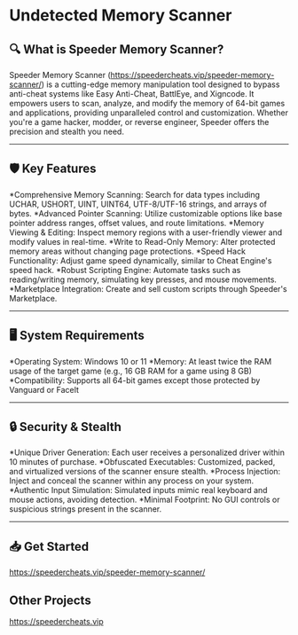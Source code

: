 # Undetected Memory Scanner

## 🔍 What is Speeder Memory Scanner?

Speeder Memory Scanner (https://speedercheats.vip/speeder-memory-scanner/) is a cutting-edge memory manipulation tool designed to bypass anti-cheat systems like Easy Anti-Cheat, BattlEye, and Xigncode. It empowers users to scan, analyze, and modify the memory of 64-bit games and applications, providing unparalleled control and customization. Whether you're a game hacker, modder, or reverse engineer, Speeder offers the precision and stealth you need.

---

## 🛡️ Key Features

*Comprehensive Memory Scanning: Search for data types including UCHAR, USHORT, UINT, UINT64, UTF-8/UTF-16 strings, and arrays of bytes.
*Advanced Pointer Scanning: Utilize customizable options like base pointer address ranges, offset values, and route limitations.
*Memory Viewing & Editing: Inspect memory regions with a user-friendly viewer and modify values in real-time.
*Write to Read-Only Memory: Alter protected memory areas without changing page protections.
*Speed Hack Functionality: Adjust game speed dynamically, similar to Cheat Engine's speed hack.
*Robust Scripting Engine: Automate tasks such as reading/writing memory, simulating key presses, and mouse movements.
*Marketplace Integration: Create and sell custom scripts through Speeder's Marketplace.

---

## 🖥️ System Requirements

*Operating System: Windows 10 or 11
*Memory: At least twice the RAM usage of the target game (e.g., 16 GB RAM for a game using 8 GB)
*Compatibility: Supports all 64-bit games except those protected by Vanguard or FaceIt

---

## 🔒 Security & Stealth

*Unique Driver Generation: Each user receives a personalized driver within 10 minutes of purchase.
*Obfuscated Executables: Customized, packed, and virtualized versions of the scanner ensure stealth.
*Process Injection: Inject and conceal the scanner within any process on your system.
*Authentic Input Simulation: Simulated inputs mimic real keyboard and mouse actions, avoiding detection.
*Minimal Footprint: No GUI controls or suspicious strings present in the scanner.

---

## 📥 Get Started

https://speedercheats.vip/speeder-memory-scanner/

## Other Projects

https://speedercheats.vip
